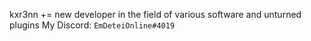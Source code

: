 kxr3nn += new developer in the field of various software and unturned plugins
My Discord: `EmDeteiOnline#4019`
